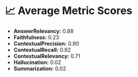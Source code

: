 # 📈 Average Metric Scores

- **AnswerRelevancy:** 0.88
- **Faithfulness:** 0.23
- **ContextualPrecision:** 0.90
- **ContextualRecall:** 0.92
- **ContextualRelevancy:** 0.71
- **Hallucination:** 0.02
- **Summarization:** 0.02

